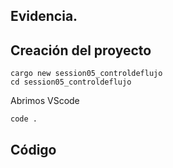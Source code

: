 ## Evidencia.

## Creación del proyecto

```console
cargo new session05_controldeflujo
cd session05_controldeflujo
```

Abrimos VScode
```console
code .
```

## Código



